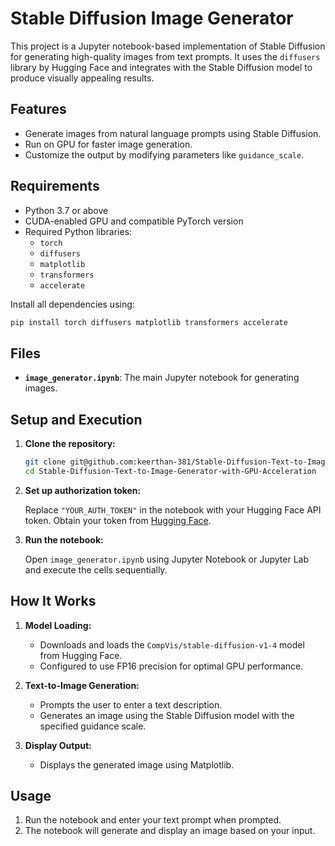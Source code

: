 # Stable Diffusion Image Generator

This project is a Jupyter notebook-based implementation of Stable Diffusion for generating high-quality images from text prompts. It uses the `diffusers` library by Hugging Face and integrates with the Stable Diffusion model to produce visually appealing results.

## Features

- Generate images from natural language prompts using Stable Diffusion.
- Run on GPU for faster image generation.
- Customize the output by modifying parameters like `guidance_scale`.

## Requirements

- Python 3.7 or above
- CUDA-enabled GPU and compatible PyTorch version
- Required Python libraries:
  - `torch`
  - `diffusers`
  - `matplotlib`
  - `transformers`
  - `accelerate`

Install all dependencies using:

```bash
pip install torch diffusers matplotlib transformers accelerate
```

## Files

- **`image_generator.ipynb`**: The main Jupyter notebook for generating images.

## Setup and Execution

1. **Clone the repository:**

   ```bash
   git clone git@github.com:keerthan-381/Stable-Diffusion-Text-to-Image-Generator-with-GPU-Acceleration.git
   cd Stable-Diffusion-Text-to-Image-Generator-with-GPU-Acceleration
   ```

2. **Set up authorization token:**

   Replace `"YOUR_AUTH_TOKEN"` in the notebook with your Hugging Face API token. Obtain your token from [Hugging Face](https://huggingface.co/).

4. **Run the notebook:**

   Open `image_generator.ipynb` using Jupyter Notebook or Jupyter Lab and execute the cells sequentially.

## How It Works

1. **Model Loading:**
   - Downloads and loads the `CompVis/stable-diffusion-v1-4` model from Hugging Face.
   - Configured to use FP16 precision for optimal GPU performance.

2. **Text-to-Image Generation:**
   - Prompts the user to enter a text description.
   - Generates an image using the Stable Diffusion model with the specified guidance scale.

3. **Display Output:**
   - Displays the generated image using Matplotlib.

## Usage

1. Run the notebook and enter your text prompt when prompted.
2. The notebook will generate and display an image based on your input.
